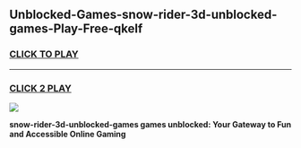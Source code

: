 
## Unblocked-Games-snow-rider-3d-unblocked-games-Play-Free-qkelf
<h3>
<a href="https://premium76.site?title=snow-rider-3d-unblocked-games&ref=15A">CLICK TO PLAY</a></h3>
<hr>

<h3>
<a href="https://premium76.site?title=snow-rider-3d-unblocked-games&ref=15A">CLICK 2 PLAY</a>
  
</h3>

<a href="https://premium76.site?title=snow-rider-3d-unblocked-games&ref=15A"><img src="https://clearcache.store/games.png"></a>


**snow-rider-3d-unblocked-games games unblocked: Your Gateway to Fun and Accessible Online Gaming**
